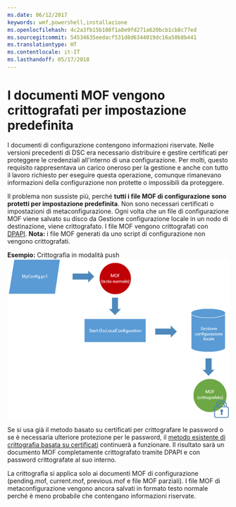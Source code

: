 ```yaml
---
ms.date: 06/12/2017
keywords: wmf,powershell,installazione
ms.openlocfilehash: 4c2a3fb15b108f1a8e9fd271a620bcb1cb8c77ed
ms.sourcegitcommit: 54534635eedacf531d8d6344019dc16a50b8b441
ms.translationtype: HT
ms.contentlocale: it-IT
ms.lasthandoff: 05/17/2018
---
```

# <a name="mof-documents-are-encrypted-by-default"></a>I documenti MOF vengono crittografati per impostazione predefinita

I documenti di configurazione contengono informazioni riservate. Nelle versioni precedenti di DSC era necessario distribuire e gestire certificati per proteggere le credenziali all'interno di una configurazione. Per molti, questo requisito rappresentava un carico oneroso per la gestione e anche con tutto il lavoro richiesto per eseguire questa operazione, comunque rimanevano informazioni della configurazione non protette o impossibili da proteggere.

Il problema non sussiste più, perché **tutti i file MOF di configurazione sono protetti per impostazione predefinita**. Non sono necessari certificati o impostazioni di metaconfigurazione. Ogni volta che un file di configurazione MOF viene salvato su disco da Gestione configurazione locale in un nodo di destinazione, viene crittografato. I file MOF vengono crittografati con [DPAPI](https://msdn.microsoft.com/library/ms995355.aspx). **Nota:** i file MOF generati da uno script di configurazione non vengono crittografati.

**Esempio:** Crittografia in modalità push ![Crittografia MOF](../images/MOF_Encryption.jpg)

Se si usa già il metodo basato su certificati per crittografare le password o se è necessaria ulteriore protezione per le password, il [metodo esistente di crittografia basata su certificati](https://msdn.microsoft.com/powershell/dsc/securemof) continuerà a funzionare. Il risultato sarà un documento MOF completamente crittografato tramite DPAPI e con password crittografate al suo interno.

La crittografia si applica solo ai documenti MOF di configurazione (pending.mof, current.mof, previous.mof e file MOF parziali). I file MOF di metaconfigurazione vengono ancora salvati in formato testo normale perché è meno probabile che contengano informazioni riservate.
